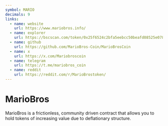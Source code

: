 ```yaml
---
symbol: MARIO
decimals: 9
links:
  - name: website
    url: https://www.mariobros.info/
  - name: explorer
    url: https://bscscan.com/token/0x25f6524c2bfa5eebcc50beafd08525e0786082cf
  - name: github
    url: https://github.com/MarioBros-Coin/MarioBrosCoin
  - name: x
    url: https://x.com/Mariobroscoin
  - name: telegram
    url: https://t.me/mariobros_coin
  - name: reddit
    url: https://reddit.com/r/MarioBrostoken/
---
```


# MarioBros

MarioBros is a frictionless, community driven contract that allows you to hold tokens of increasing value due to deflationary structure.
